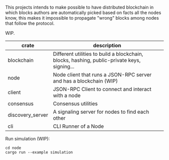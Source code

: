 This projects intends to make possible to have distributed blockchain in which blocks authors are automatically picked based on facts all the nodes know, this makes it impossible to propagate "wrong" blocks among nodes that follow the protocol.

WIP.

| crate            | description                                                                                 |
|------------------|---------------------------------------------------------------------------------------------|
| blockchain       | Different utilities to build a blockchain, blocks, hashing, public-private keys, signing... |
| node             | Node client that runs a JSON-RPC server and has a blockchain (WIP)                          |
| client           | JSON-RPC Client to connect and interact with a node                                         |
| consensus        | Consensus utilities                                                                         |
| discovery_server | A signaling server for nodes to find each other                                             |
| cli              | CLI Runner of a Node                                                                        |

Run simulation (WIP):
```shell
cd node
cargo run --example simulation
```